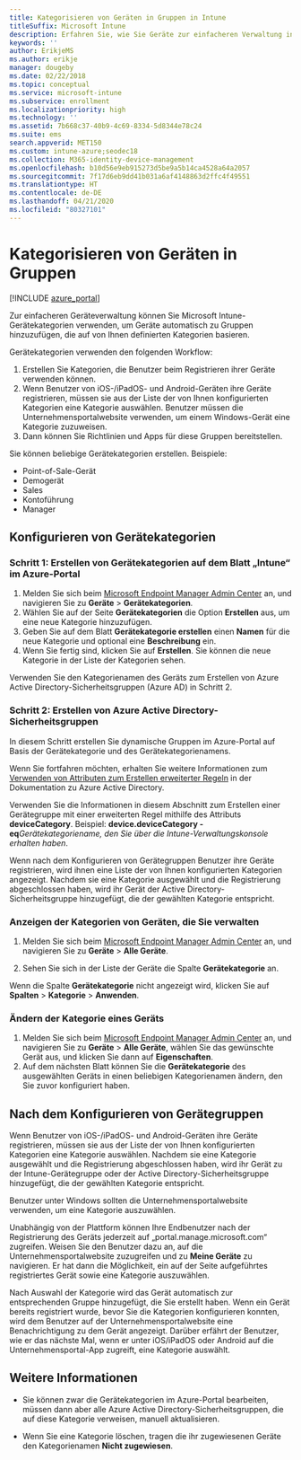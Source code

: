 ```yaml
---
title: Kategorisieren von Geräten in Gruppen in Intune
titleSuffix: Microsoft Intune
description: Erfahren Sie, wie Sie Geräte zur einfacheren Verwaltung in Gruppen kategorisieren.
keywords: ''
author: ErikjeMS
ms.author: erikje
manager: dougeby
ms.date: 02/22/2018
ms.topic: conceptual
ms.service: microsoft-intune
ms.subservice: enrollment
ms.localizationpriority: high
ms.technology: ''
ms.assetid: 7b668c37-40b9-4c69-8334-5d8344e78c24
ms.suite: ems
search.appverid: MET150
ms.custom: intune-azure;seodec18
ms.collection: M365-identity-device-management
ms.openlocfilehash: b10d56e9eb915273d5be9a5b14ca4528a64a2057
ms.sourcegitcommit: 7f17d6eb9dd41b031a6af4148863d2ffc4f49551
ms.translationtype: HT
ms.contentlocale: de-DE
ms.lasthandoff: 04/21/2020
ms.locfileid: "80327101"
---
```

# <a name="categorize-devices-into-groups"></a>Kategorisieren von Geräten in Gruppen

[!INCLUDE [azure_portal](../includes/azure_portal.md)]

Zur einfacheren Geräteverwaltung können Sie Microsoft Intune-Gerätekategorien verwenden, um Geräte automatisch zu Gruppen hinzuzufügen, die auf von Ihnen definierten Kategorien basieren.

Gerätekategorien verwenden den folgenden Workflow:
1. Erstellen Sie Kategorien, die Benutzer beim Registrieren ihrer Geräte verwenden können.
2. Wenn Benutzer von iOS-/iPadOS- und Android-Geräten ihre Geräte registrieren, müssen sie aus der Liste der von Ihnen konfigurierten Kategorien eine Kategorie auswählen. Benutzer müssen die Unternehmensportalwebsite verwenden, um einem Windows-Gerät eine Kategorie zuzuweisen.
3. Dann können Sie Richtlinien und Apps für diese Gruppen bereitstellen.

Sie können beliebige Gerätekategorien erstellen. Beispiele:
- Point-of-Sale-Gerät
- Demogerät
- Sales
- Kontoführung
- Manager

## <a name="how-to-configure-device-categories"></a>Konfigurieren von Gerätekategorien

### <a name="step-1-create-device-categories-on-the-intune-blade-of-the-azure-portal"></a>Schritt 1: Erstellen von Gerätekategorien auf dem Blatt „Intune“ im Azure-Portal
1. Melden Sie sich beim [Microsoft Endpoint Manager Admin Center](https://go.microsoft.com/fwlink/?linkid=2109431) an, und navigieren Sie zu **Geräte** > **Gerätekategorien**.
2. Wählen Sie auf der Seite **Gerätekategorien** die Option **Erstellen** aus, um eine neue Kategorie hinzuzufügen.
3. Geben Sie auf dem Blatt **Gerätekategorie erstellen** einen **Namen** für die neue Kategorie und optional eine **Beschreibung** ein.
4. Wenn Sie fertig sind, klicken Sie auf **Erstellen**. Sie können die neue Kategorie in der Liste der Kategorien sehen.

Verwenden Sie den Kategorienamen des Geräts zum Erstellen von Azure Active Directory-Sicherheitsgruppen (Azure AD) in Schritt 2.

### <a name="step-2-create-azure-active-directory-security-groups"></a>Schritt 2: Erstellen von Azure Active Directory-Sicherheitsgruppen
In diesem Schritt erstellen Sie dynamische Gruppen im Azure-Portal auf Basis der Gerätekategorie und des Gerätekategorienamens.

Wenn Sie fortfahren möchten, erhalten Sie weitere Informationen zum [Verwenden von Attributen zum Erstellen erweiterter Regeln](https://azure.microsoft.com/documentation/articles/active-directory-accessmanagement-groups-with-advanced-rules/#using-attributes-to-create-rules-for-device-objects) in der Dokumentation zu Azure Active Directory.

Verwenden Sie die Informationen in diesem Abschnitt zum Erstellen einer Gerätegruppe mit einer erweiterten Regel mithilfe des Attributs **deviceCategory**. Beispiel: **device.deviceCategory -eq***Gerätekategoriename, den Sie über die Intune-Verwaltungskonsole erhalten haben*.

Wenn nach dem Konfigurieren von Gerätegruppen Benutzer ihre Geräte registrieren, wird ihnen eine Liste der von Ihnen konfigurierten Kategorien angezeigt. Nachdem sie eine Kategorie ausgewählt und die Registrierung abgeschlossen haben, wird ihr Gerät der Active Directory-Sicherheitsgruppe hinzugefügt, die der gewählten Kategorie entspricht.

### <a name="view-the-categories-of-devices-that-you-manage"></a>Anzeigen der Kategorien von Geräten, die Sie verwalten

1. Melden Sie sich beim [Microsoft Endpoint Manager Admin Center](https://go.microsoft.com/fwlink/?linkid=2109431) an, und navigieren Sie zu **Geräte** > **Alle Geräte**.

2. Sehen Sie sich in der Liste der Geräte die Spalte **Gerätekategorie** an.

Wenn die Spalte **Gerätekategorie** nicht angezeigt wird, klicken Sie auf **Spalten** > **Kategorie** > **Anwenden**.

### <a name="change-the-category-of-a-device"></a>Ändern der Kategorie eines Geräts

1. Melden Sie sich beim [Microsoft Endpoint Manager Admin Center](https://go.microsoft.com/fwlink/?linkid=2109431) an, und navigieren Sie zu **Geräte** > **Alle Geräte**, wählen Sie das gewünschte Gerät aus, und klicken Sie dann auf **Eigenschaften**.
2. Auf dem nächsten Blatt können Sie die **Gerätekategorie** des ausgewählten Geräts in einen beliebigen Kategorienamen ändern, den Sie zuvor konfiguriert haben.

## <a name="after-you-configure-device-groups"></a>Nach dem Konfigurieren von Gerätegruppen

Wenn Benutzer von iOS-/iPadOS- und Android-Geräten ihre Geräte registrieren, müssen sie aus der Liste der von Ihnen konfigurierten Kategorien eine Kategorie auswählen. Nachdem sie eine Kategorie ausgewählt und die Registrierung abgeschlossen haben, wird ihr Gerät zu der Intune-Gerätegruppe oder der Active Directory-Sicherheitsgruppe hinzugefügt, die der gewählten Kategorie entspricht.

Benutzer unter Windows sollten die Unternehmensportalwebsite verwenden, um eine Kategorie auszuwählen.

Unabhängig von der Plattform können Ihre Endbenutzer nach der Registrierung des Geräts jederzeit auf „portal.manage.microsoft.com“ zugreifen. Weisen Sie den Benutzer dazu an, auf die Unternehmensportalwebsite zuzugreifen und zu **Meine Geräte** zu navigieren. Er hat dann die Möglichkeit, ein auf der Seite aufgeführtes registriertes Gerät sowie eine Kategorie auszuwählen.

Nach Auswahl der Kategorie wird das Gerät automatisch zur entsprechenden Gruppe hinzugefügt, die Sie erstellt haben. Wenn ein Gerät bereits registriert wurde, bevor Sie die Kategorien konfigurieren konnten, wird dem Benutzer auf der Unternehmensportalwebsite eine Benachrichtigung zu dem Gerät angezeigt. Darüber erfährt der Benutzer, wie er das nächste Mal, wenn er unter iOS/iPadOS oder Android auf die Unternehmensportal-App zugreift, eine Kategorie auswählt.

## <a name="further-information"></a>Weitere Informationen
- Sie können zwar die Gerätekategorien im Azure-Portal bearbeiten, müssen dann aber alle Azure Active Directory-Sicherheitsgruppen, die auf diese Kategorie verweisen, manuell aktualisieren.

- Wenn Sie eine Kategorie löschen, tragen die ihr zugewiesenen Geräte den Kategorienamen **Nicht zugewiesen**.
